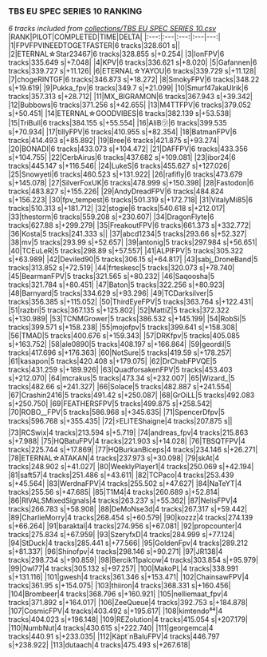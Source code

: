 ### TBS EU SPEC SERIES 10 RANKING
*6 tracks included from [collections/TBS EU SPEC SERIES 10.csv](collections/TBS%20EU%20SPEC%20SERIES%2010.csv)*
|RANK|PILOT|COMPLETED|TIME|DELTA|
|:---:|:---|:---:|:---|---:|
|1|FPVFPVINEEDTOGETFASTER|6 tracks|328.601 s||
|2|ETERNAL☆Star23467|6 tracks|328.855 s|+0.254|
|3|IonFPV|6 tracks|335.649 s|+7.048|
|4|KPV|6 tracks|336.621 s|+8.020|
|5|Gafannen|6 tracks|339.727 s|+11.126|
|6|ETERNAL☆YAYOU|6 tracks|339.729 s|+11.128|
|7|chogeRINTGF|6 tracks|346.873 s|+18.272|
|8|SmokyFPV|6 tracks|348.22 s|+19.619|
|9|Pukka_fpv|6 tracks|349.7 s|+21.099|
|10|Smurf47akaUlrik|6 tracks|357.313 s|+28.712|
|11|MX_BIGRAMON|6 tracks|367.943 s|+39.342|
|12|Bubbows|6 tracks|371.256 s|+42.655|
|13|M4TTFPV|6 tracks|379.052 s|+50.451|
|14|ETERNAL☆GOODVIBES|6 tracks|382.139 s|+53.538|
|15|TriBull|6 tracks|384.155 s|+55.554|
|16|AliB㋡|6 tracks|399.535 s|+70.934|
|17|tillyFPV|6 tracks|410.955 s|+82.354|
|18|BatmanFPV|6 tracks|414.493 s|+85.892|
|19|Bree|6 tracks|421.875 s|+93.274|
|20|BONADI|6 tracks|433.073 s|+104.472|
|21|DAFFPV|6 tracks|433.356 s|+104.755|
|22|CerbAirus|6 tracks|437.682 s|+109.081|
|23|ibor24|6 tracks|445.147 s|+116.546|
|24|LukeS|6 tracks|455.627 s|+127.026|
|25|Snowyeti|6 tracks|460.523 s|+131.922|
|26|rafifly|6 tracks|473.679 s|+145.078|
|27|SilverFoxUK|6 tracks|478.999 s|+150.398|
|28|Fastodon|6 tracks|483.827 s|+155.226|
|29|AndyDreadFPV|6 tracks|484.824 s|+156.223|
|30|fpv_tempest|6 tracks|501.319 s|+172.718|
|31|VitalyMi85|6 tracks|510.313 s|+181.712|
|32|stogie|6 tracks|540.618 s|+212.017|
|33|thestorm|6 tracks|559.208 s|+230.607|
|34|DragonFlyte|6 tracks|627.88 s|+299.279|
|35|FreakoutFPV|6 tracks|661.373 s|+332.772|
|36|Kosta|5 tracks|241.333 s||
|37|abcd1234|5 tracks|293.66 s|+52.327|
|38|mv|5 tracks|293.99 s|+52.657|
|39|antonig|5 tracks|297.984 s|+56.651|
|40|TCEuLeR|5 tracks|298.89 s|+57.557|
|41|ALPIFPV|5 tracks|305.322 s|+63.989|
|42|Deviled90|5 tracks|306.15 s|+64.817|
|43|sabj_DroneBand|5 tracks|313.852 s|+72.519|
|44|frteskesc|5 tracks|320.073 s|+78.740|
|45|BearmanFPV|5 tracks|321.565 s|+80.232|
|46|Saqoosha|5 tracks|321.784 s|+80.451|
|47|Baton|5 tracks|322.256 s|+80.923|
|48|Barnyard|5 tracks|334.629 s|+93.296|
|49|TCDarksilver|5 tracks|356.385 s|+115.052|
|50|ThirdEyeFPV|5 tracks|363.764 s|+122.431|
|51|razbri|5 tracks|367.135 s|+125.802|
|52|MattiZ|5 tracks|372.322 s|+130.989|
|53|TCNMGrower|5 tracks|386.532 s|+145.199|
|54|RobSi|5 tracks|399.571 s|+158.238|
|55|mojofpv|5 tracks|399.641 s|+158.308|
|56|TMAD|5 tracks|400.676 s|+159.343|
|57|DRKfpv|5 tracks|405.085 s|+163.752|
|58|ale0890|5 tracks|408.197 s|+166.864|
|59|geordil|5 tracks|417.696 s|+176.363|
|60|NotSure|5 tracks|419.59 s|+178.257|
|61|kasapon|5 tracks|420.408 s|+179.075|
|62|DrChabFPVQE|5 tracks|431.259 s|+189.926|
|63|QuadforsakenFPV|5 tracks|453.403 s|+212.070|
|64|mcrakus|5 tracks|473.34 s|+232.007|
|65|Wizard_|5 tracks|482.66 s|+241.327|
|66|Solace|5 tracks|482.887 s|+241.554|
|67|Crashin2416|5 tracks|491.42 s|+250.087|
|68|GrOiLL|5 tracks|492.083 s|+250.750|
|69|FEATHERSFPV|5 tracks|499.875 s|+258.542|
|70|ROBO__FPV|5 tracks|586.968 s|+345.635|
|71|SpencerDfpv|5 tracks|596.768 s|+355.435|
|72|⚡ELITEShaigne|4 tracks|207.875 s||
|73|RCSwix|4 tracks|213.594 s|+5.719|
|74|andreas_fpv|4 tracks|215.863 s|+7.988|
|75|HQBatuFPV|4 tracks|221.903 s|+14.028|
|76|TBSQTFPV|4 tracks|225.744 s|+17.869|
|77|HQBurkanBiceps|4 tracks|234.146 s|+26.271|
|78|ETERNAL☆ATAKAN|4 tracks|237.973 s|+30.098|
|79|skAt|4 tracks|248.902 s|+41.027|
|80|WeeklyPlayer1|4 tracks|250.069 s|+42.194|
|81|saft57|4 tracks|251.486 s|+43.611|
|82|TCPaco|4 tracks|253.439 s|+45.564|
|83|WerdnaFPV|4 tracks|255.502 s|+47.627|
|84|NaTeYT|4 tracks|255.56 s|+47.685|
|85|T1M4|4 tracks|260.689 s|+52.814|
|86|RIVALSMixedSignals|4 tracks|263.237 s|+55.362|
|87|NelisFPV|4 tracks|266.783 s|+58.908|
|88|DeMoNse3d|4 tracks|267.317 s|+59.442|
|89|CharlieMorry|4 tracks|268.454 s|+60.579|
|90|kozzz|4 tracks|274.139 s|+66.264|
|91|baraktal|4 tracks|274.956 s|+67.081|
|92|propcounter|4 tracks|275.834 s|+67.959|
|93|SzeryfxD|4 tracks|284.999 s|+77.124|
|94|StDuck|4 tracks|285.441 s|+77.566|
|95|GoldenFpv|4 tracks|289.212 s|+81.337|
|96|Shinofpv|4 tracks|298.146 s|+90.271|
|97|JR138|4 tracks|298.734 s|+90.859|
|98|Bercik11palcow|4 tracks|303.854 s|+95.979|
|99|Owl77|4 tracks|305.132 s|+97.257|
|100|MakoPL|4 tracks|338.991 s|+131.116|
|101|gwesh|4 tracks|361.346 s|+153.471|
|102|ChainsawFPV|4 tracks|361.95 s|+154.075|
|103|thiiron|4 tracks|368.331 s|+160.456|
|104|Brombeer|4 tracks|368.796 s|+160.921|
|105|nelliemaat_fpv|4 tracks|371.892 s|+164.017|
|106|ZeeQueue|4 tracks|392.753 s|+184.878|
|107|CosmicFPV|4 tracks|403.492 s|+195.617|
|108|kimtendo⁶⁴|4 tracks|404.023 s|+196.148|
|109|REZolution|4 tracks|415.054 s|+207.179|
|110|NumbNut|4 tracks|430.615 s|+222.740|
|111|georgemca|4 tracks|440.91 s|+233.035|
|112|Käpt´nBaluFPV|4 tracks|446.797 s|+238.922|
|113|dutaach|4 tracks|475.493 s|+267.618|
